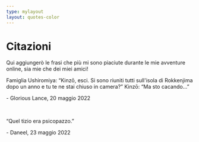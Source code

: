 ```yaml
---
type: mylayout
layout: quotes-color
---
```


# Citazioni

Qui aggiungerò le frasi che più mi sono piaciute durante le mie avventure online, sia mie che dei miei amici!

Famiglia Ushiromiya: “Kinzō, esci. Si sono riuniti tutti sull'isola di Rokkenjima dopo un anno e tu te ne stai chiuso in camera?”
Kinzō: “Ma sto cacando...”
<p class="right">- Glorious Lance, 20 maggio 2022</p>

&nbsp;

“Quel tizio era psicopazzo.”
<p class="right">- Daneel, 23 maggio 2022</p>
